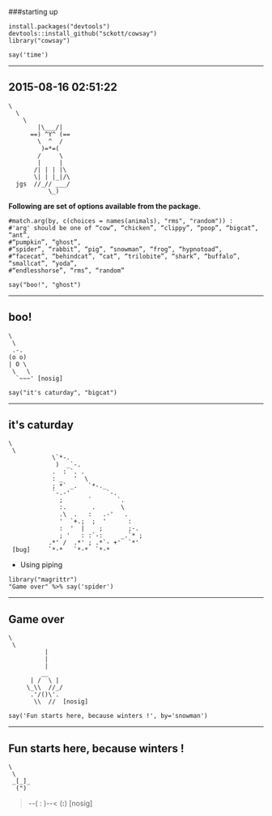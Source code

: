 ###starting up


```{r}
install.packages("devtools")
devtools::install_github("sckott/cowsay")
library("cowsay")
```

```{r}
say('time')
```

 -------------- 
2015-08-16 02:51:22 
 --------------
    \
      \
        \
            |\___/|
          ==) ^Y^ (==
            \  ^  /
             )=*=(
            /     \
            |     |
           /| | | |\
           \| | |_|/\
      jgs  //_// ___/
               \_)
  

**Following are set of options available from the package.**


```{r}
#match.arg(by, c(choices = names(animals), "rms", "random")) : 
#'arg' should be one of “cow”, “chicken”, “clippy”, “poop”, “bigcat”, “ant”,
#“pumpkin”, “ghost”, 
#“spider”, “rabbit”, “pig”, “snowman”, “frog”, “hypnotoad”, 
#“facecat”, “behindcat”, “cat”, “trilobite”, “shark”, “buffalo”, “smallcat”, “yoda”,
#“endlesshorse”, “rms”, “random”
```

```{r}
say("boo!", "ghost")
```

 ----- 
 boo! 
 ------ 
    \   
     \
     .-.
    (o o)
    | O \
     \   \
      `~~~' [nosig]
      

```{r}
say("it's caturday", "bigcat")
```
----- 
 it's caturday 
 ------ 
    \   
     \
                \`*-.
                 )  _`-.
                .  : `. .
                : _   '  \
                ; *` _.   `*-._
                `-.-'          `-.
                  ;       `       `.
                  :.       .       \
                  .\  .   :   .-'   .
                  '  `+.;  ;  '      :
                  :  '  |    ;       ;-.
                  ; '   : :`-:     _.`* ;
               .*' /  .*' ; .*`- +'  `*'
     [bug]     `*-*   `*-*  `*-*



- Using piping

```{r}
library("magrittr")
"Game over" %>% say('spider')
```

 ----- 
 Game over 
 ------ 
    \   
     \
              |
              |
              |
             __
          | /  \ |
         \_\\  //_/
          .'/()\'.
           \\  //  [nosig]






```{r}
say('Fun starts here, because winters !', by='snowman')
```
 ----- 
 Fun starts here, because winters ! 
 ------ 
    \   
     \
     _[_]_
      (")
  >--( : )--<
    (__:__) [nosig]
